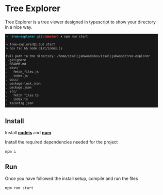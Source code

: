 # Tree Explorer

Tree Explorer is a tree viewer designed in typescript to show your directory in a nice way.

<img src="./docs/tree-explorer-1.png" alt="tree-explorer-1-representation" width="600"></img>

## Install 

Install [**nodejs**](https://nodejs.org/en) and [**npm**](https://www.npmjs.com/)

Install the required dependencies needed for the project
```bash
npm i
```

## Run

Once you have followed the install setup, compile and run the files
```bash
npm run start
```